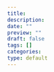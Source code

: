 ```yaml
---
title: 
description: 
date: ""
preview: ""
draft: false
tags: []
categories: 
type: default
---
```

